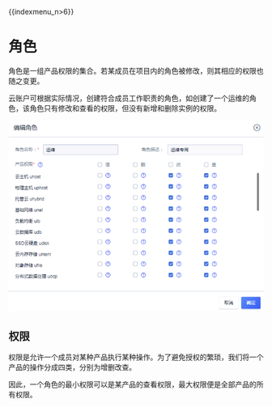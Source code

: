 {{indexmenu_n>6}}

# 角色

角色是一组产品权限的集合。若某成员在项目内的角色被修改，则其相应的权限也随之变更。

云账户可根据实际情况，创建符合成员工作职责的角色，如创建了一个运维的角色，该角色只有修改和查看的权限，但没有新增和删除实例的权限。

![](/images/role_20190107144248.png)

## 权限

权限是允许一个成员对某种产品执行某种操作。为了避免授权的繁琐，我们将一个产品的操作分成四类，分别为增删改查。

因此，一个角色的最小权限可以是某产品的查看权限，最大权限便是全部产品的所有权限。
